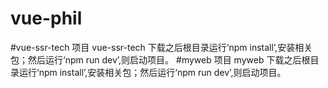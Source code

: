 # vue-phil
#vue-ssr-tech 项目
vue-ssr-tech 下载之后根目录运行‘npm install’,安装相关包；然后运行‘npm run dev’,则启动项目。
#myweb 项目
myweb 下载之后根目录运行‘npm install’,安装相关包；然后运行‘npm run dev’,则启动项目。
